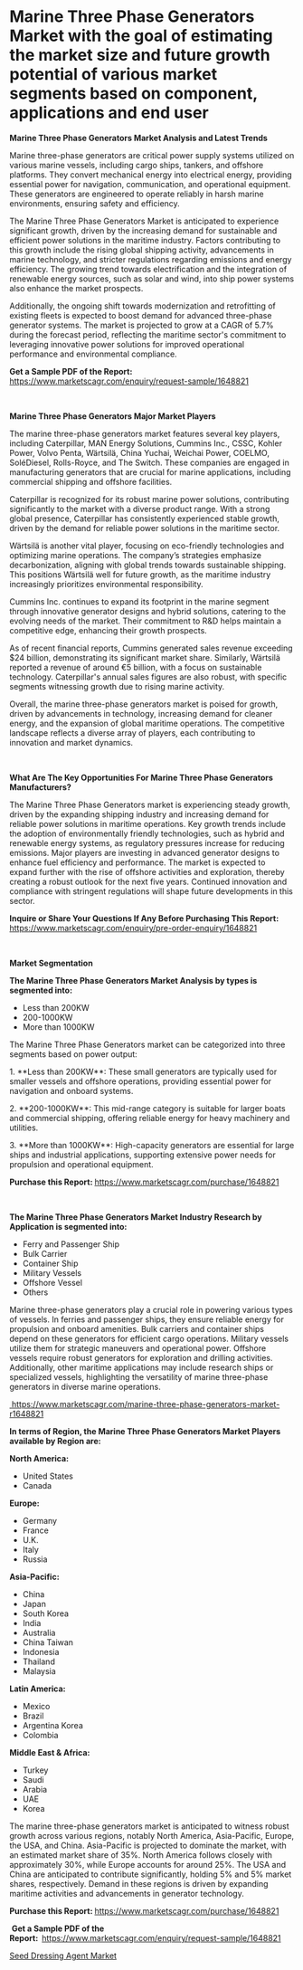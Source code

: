 <p><h1>Marine Three Phase Generators Market with the goal of estimating the market size and future growth potential of various market segments based on component, applications and end user</h1></p><p><strong>Marine Three Phase Generators Market Analysis and Latest Trends</strong></p>
<p><p>Marine three-phase generators are critical power supply systems utilized on various marine vessels, including cargo ships, tankers, and offshore platforms. They convert mechanical energy into electrical energy, providing essential power for navigation, communication, and operational equipment. These generators are engineered to operate reliably in harsh marine environments, ensuring safety and efficiency.</p><p>The Marine Three Phase Generators Market is anticipated to experience significant growth, driven by the increasing demand for sustainable and efficient power solutions in the maritime industry. Factors contributing to this growth include the rising global shipping activity, advancements in marine technology, and stricter regulations regarding emissions and energy efficiency. The growing trend towards electrification and the integration of renewable energy sources, such as solar and wind, into ship power systems also enhance the market prospects.</p><p>Additionally, the ongoing shift towards modernization and retrofitting of existing fleets is expected to boost demand for advanced three-phase generator systems. The market is projected to grow at a CAGR of 5.7% during the forecast period, reflecting the maritime sector's commitment to leveraging innovative power solutions for improved operational performance and environmental compliance.</p></p>
<p><strong>Get a Sample PDF of the Report:&nbsp;</strong> <a href="https://www.marketscagr.com/enquiry/request-sample/1648821?utm_campaign=1848&utm_medium=2&utm_source=Github&utm_content=ia&utm_term=15022025&utm_id=marine-three-phase-generators">https://www.marketscagr.com/enquiry/request-sample/1648821</a></p>
<p>&nbsp;</p>
<p><strong>Marine Three Phase Generators Major Market Players</strong></p>
<p><p>The marine three-phase generators market features several key players, including Caterpillar, MAN Energy Solutions, Cummins Inc., CSSC, Kohler Power, Volvo Penta, Wärtsilä, China Yuchai, Weichai Power, COELMO, SoléDiesel, Rolls-Royce, and The Switch. These companies are engaged in manufacturing generators that are crucial for marine applications, including commercial shipping and offshore facilities.</p><p>Caterpillar is recognized for its robust marine power solutions, contributing significantly to the market with a diverse product range. With a strong global presence, Caterpillar has consistently experienced stable growth, driven by the demand for reliable power solutions in the maritime sector.</p><p>Wärtsilä is another vital player, focusing on eco-friendly technologies and optimizing marine operations. The company’s strategies emphasize decarbonization, aligning with global trends towards sustainable shipping. This positions Wärtsilä well for future growth, as the maritime industry increasingly prioritizes environmental responsibility.</p><p>Cummins Inc. continues to expand its footprint in the marine segment through innovative generator designs and hybrid solutions, catering to the evolving needs of the market. Their commitment to R&D helps maintain a competitive edge, enhancing their growth prospects.</p><p>As of recent financial reports, Cummins generated sales revenue exceeding $24 billion, demonstrating its significant market share. Similarly, Wärtsilä reported a revenue of around €5 billion, with a focus on sustainable technology. Caterpillar's annual sales figures are also robust, with specific segments witnessing growth due to rising marine activity.</p><p>Overall, the marine three-phase generators market is poised for growth, driven by advancements in technology, increasing demand for cleaner energy, and the expansion of global maritime operations. The competitive landscape reflects a diverse array of players, each contributing to innovation and market dynamics.</p></p>
<p>&nbsp;</p>
<p><strong>What Are The Key Opportunities For Marine Three Phase Generators Manufacturers?</strong></p>
<p><p>The Marine Three Phase Generators market is experiencing steady growth, driven by the expanding shipping industry and increasing demand for reliable power solutions in maritime operations. Key growth trends include the adoption of environmentally friendly technologies, such as hybrid and renewable energy systems, as regulatory pressures increase for reducing emissions. Major players are investing in advanced generator designs to enhance fuel efficiency and performance. The market is expected to expand further with the rise of offshore activities and exploration, thereby creating a robust outlook for the next five years. Continued innovation and compliance with stringent regulations will shape future developments in this sector.</p></p>
<p><strong>Inquire or Share Your Questions If Any Before Purchasing This Report:</strong> <a href="https://www.marketscagr.com/enquiry/pre-order-enquiry/1648821?utm_campaign=1848&utm_medium=2&utm_source=Github&utm_content=ia&utm_term=15022025&utm_id=marine-three-phase-generators">https://www.marketscagr.com/enquiry/pre-order-enquiry/1648821</a></p>
<p>&nbsp;</p>
<p><strong>Market Segmentation</strong></p>
<p><strong>The Marine Three Phase Generators Market Analysis by types is segmented into:</strong></p>
<p><ul><li>Less than 200KW</li><li>200-1000KW</li><li>More than 1000KW</li></ul></p>
<p><p>The Marine Three Phase Generators market can be categorized into three segments based on power output: </p><p>1. **Less than 200KW**: These small generators are typically used for smaller vessels and offshore operations, providing essential power for navigation and onboard systems.</p><p>2. **200-1000KW**: This mid-range category is suitable for larger boats and commercial shipping, offering reliable energy for heavy machinery and utilities.</p><p>3. **More than 1000KW**: High-capacity generators are essential for large ships and industrial applications, supporting extensive power needs for propulsion and operational equipment.</p></p>
<p><strong>Purchase this Report:&nbsp;</strong><a href="https://www.marketscagr.com/purchase/1648821?utm_campaign=1848&utm_medium=2&utm_source=Github&utm_content=ia&utm_term=15022025&utm_id=marine-three-phase-generators">https://www.marketscagr.com/purchase/1648821</a></p>
<p>&nbsp;</p>
<p><strong>The Marine Three Phase Generators Market Industry Research by Application is segmented into:</strong></p>
<p><ul><li>Ferry and Passenger Ship</li><li>Bulk Carrier</li><li>Container Ship</li><li>Military Vessels</li><li>Offshore Vessel</li><li>Others</li></ul></p>
<p><p>Marine three-phase generators play a crucial role in powering various types of vessels. In ferries and passenger ships, they ensure reliable energy for propulsion and onboard amenities. Bulk carriers and container ships depend on these generators for efficient cargo operations. Military vessels utilize them for strategic maneuvers and operational power. Offshore vessels require robust generators for exploration and drilling activities. Additionally, other maritime applications may include research ships or specialized vessels, highlighting the versatility of marine three-phase generators in diverse marine operations.</p></p>
<p><a href="https://www.marketscagr.com/marine-three-phase-generators-market-r1648821?utm_campaign=1848&utm_medium=2&utm_source=Github&utm_content=ia&utm_term=15022025&utm_id=marine-three-phase-generators">&nbsp;https://www.marketscagr.com/marine-three-phase-generators-market-r1648821</a></p>
<p><strong>In terms of Region, the Marine Three Phase Generators Market Players available by Region are:</strong></p>
<p>
    <p> <strong> North America: </strong>
        <ul>
            <li>United States</li>
            <li>Canada</li>
        </ul>
        </p> 
    <p> <strong> Europe: </strong>
        <ul>
            <li>Germany</li>
            <li>France</li>
            <li>U.K.</li>
            <li>Italy</li>
            <li>Russia</li>
        </ul>
        </p> 
    <p> <strong> Asia-Pacific: </strong>
        <ul>
            <li>China</li>
            <li>Japan</li>
            <li>South Korea</li>
            <li>India</li>
            <li>Australia</li>
            <li>China Taiwan</li>
            <li>Indonesia</li>
            <li>Thailand</li>
            <li>Malaysia</li>
        </ul>
        </p> 
    <p> <strong> Latin America: </strong>
        <ul>
            <li>Mexico</li>
            <li>Brazil</li>
            <li>Argentina Korea</li>
            <li>Colombia</li>
        </ul>
        </p> 
    <p> <strong> Middle East & Africa: </strong>
        <ul>
            <li>Turkey</li>
            <li>Saudi</li>
            <li>Arabia</li>
            <li>UAE</li>
            <li>Korea</li>
        </ul>
    </p>
    </p>
<p><p>The marine three-phase generators market is anticipated to witness robust growth across various regions, notably North America, Asia-Pacific, Europe, the USA, and China. Asia-Pacific is projected to dominate the market, with an estimated market share of 35%. North America follows closely with approximately 30%, while Europe accounts for around 25%. The USA and China are anticipated to contribute significantly, holding 5% and 5% market shares, respectively. Demand in these regions is driven by expanding maritime activities and advancements in generator technology.</p></p>
<p><strong>Purchase this Report: </strong><a href="https://www.marketscagr.com/purchase/1648821?utm_campaign=1848&utm_medium=2&utm_source=Github&utm_content=ia&utm_term=15022025&utm_id=marine-three-phase-generators">https://www.marketscagr.com/purchase/1648821</a></p>
<p>&nbsp;<strong>Get a Sample PDF of the Report:&nbsp;&nbsp;</strong><a href="https://www.marketscagr.com/enquiry/request-sample/1648821?utm_campaign=1848&utm_medium=2&utm_source=Github&utm_content=ia&utm_term=15022025&utm_id=marine-three-phase-generators">https://www.marketscagr.com/enquiry/request-sample/1648821</a></p>
<p><strong></strong></p>
<p><p><a href="https://github.com/marloy8/Market-Research-Report-List-7/blob/main/seed-dressing-agent-market.md?utm_campaign=1848&utm_medium=2&utm_source=Github&utm_content=ia&utm_term=15022025&utm_id=marine-three-phase-generators">Seed Dressing Agent Market</a></p></p>